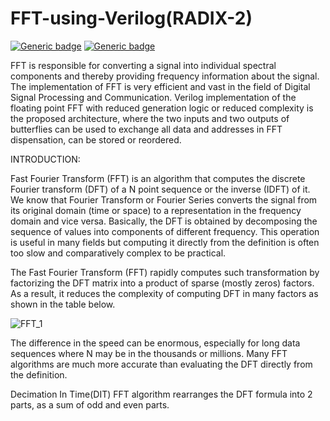 # FFT-using-Verilog(RADIX-2)
 [![Generic badge](https://img.shields.io/badge/verilog_test-passed-green.svg)](https://user-images.githubusercontent.com/61559101/142257997-073c9d52-ccb6-4d82-a8e0-6f7274240be6.PNG)
[![Generic badge](https://img.shields.io/badge/RTL-schematic-red.svg)](https://user-images.githubusercontent.com/61559101/142258670-43d4ec95-bba3-4086-84b8-b5293848a852.PNG)


 
FFT is responsible for converting a signal into individual spectral components and thereby providing frequency information about the signal. The implementation of FFT is very efficient and vast in the field of Digital Signal Processing and Communication. Verilog implementation of the floating point FFT with reduced generation logic or reduced complexity is the proposed architecture, where the
two inputs and two outputs of butterflies can be used to exchange all data and addresses in FFT dispensation, can be stored or reordered. 

INTRODUCTION:

Fast Fourier Transform (FFT) is an algorithm that computes the discrete Fourier transform (DFT) of a N point sequence or the inverse (IDFT) of it. We know that Fourier Transform or Fourier Series converts the signal from its original domain (time or space) to a
representation in the frequency domain and vice versa. Basically, the DFT is obtained by decomposing the sequence of values into components of different frequency. This operation is useful in many fields but computing it directly from the definition is often too slow and comparatively complex to be practical.

The Fast Fourier Transform (FFT) rapidly computes such transformation by factorizing the
DFT matrix into a product of sparse (mostly zeros) factors. As a result, it reduces the
complexity of computing DFT in many factors as shown in the table below.

![FFT_1](https://user-images.githubusercontent.com/61559101/141434347-4de1735f-b0f2-48ff-8648-708fa8c1ac1d.PNG)

The difference in the speed can be enormous, especially for long data sequences where N may
be in the thousands or millions. Many FFT algorithms are much more accurate than
evaluating the DFT directly from the definition.

Decimation In Time(DIT) FFT algorithm rearranges the DFT formula into 2 parts, as a sum of odd and even parts.






